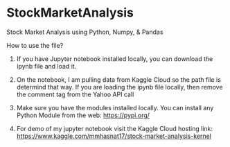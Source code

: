 # StockMarketAnalysis
Stock Market Analysis using Python, Numpy, &amp; Pandas

How to use the file?

1) If you have Jupyter notebook installed locally, you can download the ipynb file and load it.

2) On the notebook, I am pulling data from Kaggle Cloud so the path file is determind that way. 
If you are loading the ipynb file locally, then remove the comment tag from the Yahoo API call

3) Make sure you have the modules installed locally. You can install any Python Module from the web: https://pypi.org/

4) For demo of my jupyter notebook visit the Kaggle Cloud hosting link: 
https://www.kaggle.com/mmhasnat17/stock-market-analysis-kernel
